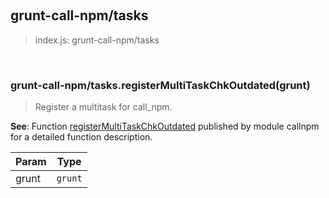
<br><a name="module_grunt-call-npm/tasks"></a>

## grunt-call-npm/tasks
> index.js: grunt-call-npm/tasks


<br><a name="module_grunt-call-npm/tasks.registerMultiTaskChkOutdated"></a>

### grunt-call-npm/tasks.registerMultiTaskChkOutdated(grunt)
> Register a multitask for call_npm.

**See**: Function [registerMultiTaskChkOutdated](callnpm.md#.registerMultiTaskChkOutdated)         published by module callnpm for a detailed function description.  

| Param | Type |
| --- | --- |
| grunt | <code>grunt</code> | 

